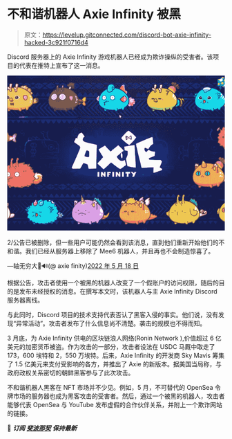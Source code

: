 # 不和谐机器人 Axie Infinity 被黑

> 原文：<https://levelup.gitconnected.com/discord-bot-axie-infinity-hacked-3c921f0716d4>

Discord 服务器上的 Axie Infinity 游戏机器人已经成为欺诈操纵的受害者。该项目的代表在推特上宣布了这一消息。

![](img/003db0159bfa75dd67143bee1beb2854.png)

2/公告已被删除，但一些用户可能仍然会看到该消息，直到他们重新开始他们的不和谐。我们已经从服务器上移除了 Mee6 机器人，并且再也不会制造惊喜了。

—轴无穷大🦇🔊(@ axie finity)[2022 年 5 月 18 日](https://twitter.com/AxieInfinity/status/1526760613732564992?ref_src=twsrc%5Etfw)

根据公告，攻击者使用一个被黑的机器人改变了一个假账户的访问权限，随后的目的是发布未经授权的消息。在撰写本文时，该机器人与主 Axie Infinity Discord 服务器离线。

与此同时，Discord 项目的技术支持代表否认了黑客入侵的事实。他们说，没有发现“异常活动”。攻击者发布了什么信息尚不清楚。袭击的规模也不得而知。

3 月底，为 Axie Infinity 供电的区块链浪人网络(Ronin Network ),价值超过 6 亿美元的加密货币被盗。作为攻击的一部分，攻击者设法在 USDC 马厩中取走了 173，600 埃特和 2，550 万埃特。后来，Axie Infinity 的开发商 Sky Mavis 筹集了 1.5 亿美元来支付受影响的各方，并推出了 Axie 的新版本。据美国当局称，与政府政权关系密切的朝鲜黑客参与了此次攻击。

不和谐机器人黑客在 NFT 市场并不少见。例如，5 月，不可替代的 OpenSea 令牌市场的服务器也成为黑客攻击的受害者。然后，通过一个被黑的机器人，攻击者能够代表 OpenSea 与 YouTube 发布虚假的合作伙伴关系，并附上一个欺诈网站的链接。

📰 ***订阅*** [***斐波那契***](https://medium.com/@unclefibonacci) ***保持最新***